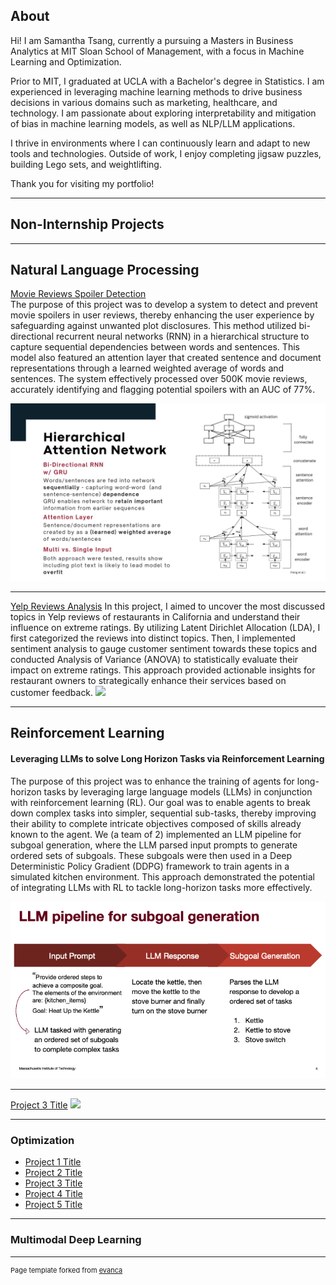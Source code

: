 ## About

Hi! I am Samantha Tsang, currently a pursuing a Masters in Business Analytics at MIT Sloan School of Management, with a focus in Machine Learning and Optimization. 

Prior to MIT, I graduated at UCLA with a Bachelor's degree in Statistics. I am experienced in leveraging machine learning methods to drive business decisions in various domains such as marketing, healthcare, and technology. I am passionate about exploring interpretability and mitigation of bias in machine learning models, as well as NLP/LLM applications.
  
I thrive in environments where I can continuously learn and adapt to new tools and technologies. Outside of work, I enjoy completing jigsaw puzzles, building Lego sets, and weightlifting.

Thank you for visiting my portfolio!

---

## Non-Internship Projects

---

## Natural Language Processing

[Movie Reviews Spoiler Detection](https://github.com/samantha-tsang/Movie_Spoiler_Detection)
<br>
The purpose of this project was to develop a system to detect and prevent movie spoilers in user reviews, thereby enhancing the user experience by safeguarding against unwanted plot disclosures. This method utilized bi-directional recurrent neural networks (RNN) in a hierarchical structure to capture sequential dependencies between words and sentences. This model also featured an attention layer that created sentence and document representations through a learned weighted average of words and sentences. The system effectively processed over 500K movie reviews, accurately identifying and flagging potential spoilers with an AUC of 77%.
<br>

<img src="images/Edge Presentation.jpg?raw=true"/>

---

[Yelp Reviews Analysis](https://github.com/samantha-tsang/yelpReviewsAnalysis)
In this project, I aimed to uncover the most discussed topics in Yelp reviews of restaurants in California and understand their influence on extreme ratings. By utilizing Latent Dirichlet Allocation (LDA), I first categorized the reviews into distinct topics. Then, I implemented sentiment analysis to gauge customer sentiment towards these topics and conducted Analysis of Variance (ANOVA) to statistically evaluate their impact on extreme ratings. This approach provided actionable insights for restaurant owners to strategically enhance their services based on customer feedback.
<img src="images/dummy_thumbnail.jpg?raw=true"/>

---

## Reinforcement Learning

#### Leveraging LLMs to solve Long Horizon Tasks via Reinforcement Learning
The purpose of this project was to enhance the training of agents for long-horizon tasks by leveraging large language models (LLMs) in conjunction with reinforcement learning (RL). Our goal was to enable agents to break down complex tasks into simpler, sequential sub-tasks, thereby improving their ability to complete intricate objectives composed of skills already known to the agent. We (a team of 2) implemented an LLM pipeline for subgoal generation, where the LLM parsed input prompts to generate ordered sets of subgoals. These subgoals were then used in a Deep Deterministic Policy Gradient (DDPG) framework to train agents in a simulated kitchen environment. This approach demonstrated the potential of integrating LLMs with RL to tackle long-horizon tasks more effectively.

<img src="images/6.8200 Project.png?raw=true"/>

---
[Project 3 Title](http://example.com/)
<img src="images/dummy_thumbnail.jpg?raw=true"/>

---

### Optimization

- [Project 1 Title](http://example.com/)
- [Project 2 Title](http://example.com/)
- [Project 3 Title](http://example.com/)
- [Project 4 Title](http://example.com/)
- [Project 5 Title](http://example.com/)

---

### Multimodal Deep Learning





---
<p style="font-size:11px">Page template forked from <a href="https://github.com/evanca/quick-portfolio">evanca</a></p>
<!-- Remove above link if you don't want to attibute -->
